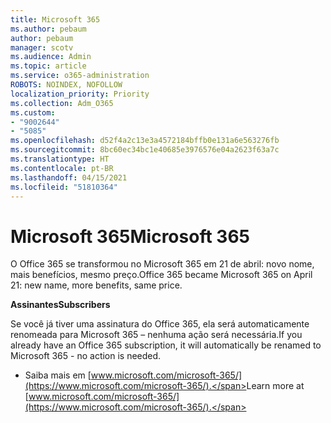 ```yaml
---
title: Microsoft 365
ms.author: pebaum
author: pebaum
manager: scotv
ms.audience: Admin
ms.topic: article
ms.service: o365-administration
ROBOTS: NOINDEX, NOFOLLOW
localization_priority: Priority
ms.collection: Adm_O365
ms.custom:
- "9002644"
- "5085"
ms.openlocfilehash: d52f4a2c13e3a4572184bffb0e131a6e563276fb
ms.sourcegitcommit: 8bc60ec34bc1e40685e3976576e04a2623f63a7c
ms.translationtype: HT
ms.contentlocale: pt-BR
ms.lasthandoff: 04/15/2021
ms.locfileid: "51810364"
---
```

# <a name="microsoft-365"></a><span data-ttu-id="c0cd4-102">Microsoft 365</span><span class="sxs-lookup"><span data-stu-id="c0cd4-102">Microsoft 365</span></span>

<span data-ttu-id="c0cd4-103">O Office 365 se transformou no Microsoft 365 em 21 de abril: novo nome, mais benefícios, mesmo preço.</span><span class="sxs-lookup"><span data-stu-id="c0cd4-103">Office 365 became Microsoft 365 on April 21: new name, more benefits, same price.</span></span>

<span data-ttu-id="c0cd4-104">**Assinantes**</span><span class="sxs-lookup"><span data-stu-id="c0cd4-104">**Subscribers**</span></span>

<span data-ttu-id="c0cd4-105">Se você já tiver uma assinatura do Office 365, ela será automaticamente renomeada para Microsoft 365 – nenhuma ação será necessária.</span><span class="sxs-lookup"><span data-stu-id="c0cd4-105">If you already have an Office 365 subscription, it will automatically be renamed to Microsoft 365 - no action is needed.</span></span>

- <span data-ttu-id="c0cd4-106">Saiba mais em [www.microsoft.com/microsoft-365/](https://www.microsoft.com/microsoft-365/).</span><span class="sxs-lookup"><span data-stu-id="c0cd4-106">Learn more at [www.microsoft.com/microsoft-365/](https://www.microsoft.com/microsoft-365/).</span></span>
